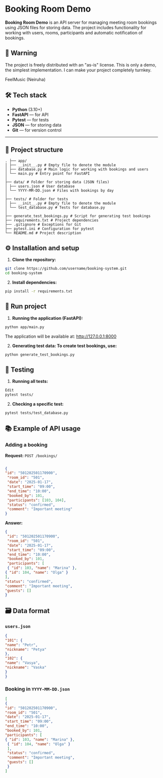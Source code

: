 # Booking Room Demo

**Booking Room Demo** is an API server for managing meeting room bookings using JSON files for storing data. The project includes functionality for working with users, rooms, participants and automatic notification of bookings.

## 📄 Warning

The project is freely distributed with an "as-is" license. This is only a demo, the simplest implementation. I can make your project completely turnkey.

FeelMusic (Neiruha)

## 🛠 Tech stack

- **Python** (3.10+)
- **FastAPI** — for API
- **Pytest** — for tests
- **JSON** — for storing data
- **Git** — for version control

---

## 📂 Project structure

```plaintext
. ├── app/
│ ├── __init__.py # Empty file to denote the module
│ ├── database.py # Main logic for working with bookings and users
│ └── main.py # Entry point for FastAPI
│
├── data/ # Folder for storing data (JSON files)
│ ├── users.json # User database
│ └── YYYY-MM-DD.json # Files with bookings by day
│
├── tests/ # Folder for tests
│ ├── __init__.py # Empty file to denote the module
│ └── test_database.py # Tests for database.py
│
├── generate_test_bookings.py # Script for generating test bookings
├── requirements.txt # Project dependencies
├── .gitignore # Exceptions for Git
├── pytest.ini # Configuration for pytest
└── README.md # Project description

```

## ⚙️ Installation and setup

1. **Clone the repository:**

```bash
git clone https://github.com/username/booking-system.git
cd booking-system
```

2. **Install dependencies:**

```bash
pip install -r requirements.txt
```

## 🚀 Run project

1. **Running the application (FastAPI):**

```bash
python app/main.py
```
The application will be available at: http://127.0.0.1:8000

2. **Generating test data: To create test bookings, use:**

```bash
python generate_test_bookings.py
```

## 🧪 Testing

1. **Running all tests:**

```bash
Edit
pytest tests/
```

2. **Checking a specific test:**

```bash
pytest tests/test_database.py
```

## 📚 Example of API usage

### Adding a booking

**Request:**
`POST /bookings/`

```json

{
"id": "501202501170900",
 "room_id": "501",
 "date": "2025-01-17",
 "start_time": "09:00",
 "end_time": "10:00",
 "booked_by": 101,
 "participants": [103, 104],
 "status": "confirmed",
 "comment": "Important meeting"
}

```

**Answer:**

```json
{
 "id": "501202501170900",
 "room_id": "501",
 "date": "2025-01-17",
 "start_time": "09:00",
 "end_time": "10:00",
 "booked_by": 101,
 "participants": [
 { "id": 103, "name": "Marina" },
{ "id": 104, "name": "Olga" }
],
"status": "confirmed",
"comment": "Important meeting",
"guests": []
}
```

## 🗃 Data format

### `users.json`

```json
{
"101": {
"name": "Petr",
"nickname": "Petya"
},
"102": {
"name": "Vasya",
"nickname": "Vaska"
}
}

```

### Booking in `YYYY-MM-DD.json`

```json
[
{
"id": "501202501170900",
"room_id": "501",
"date": "2025-01-17",
"start_time": "09:00",
"end_time": "10:00",
"booked_by": 101,
"participants": [
{ "id": 103, "name": "Marina" },
 { "id": 104, "name": "Olga" }
 ],
 "status": "confirmed",
 "comment": "Important meeting",
 "guests": []
 }
]

```
